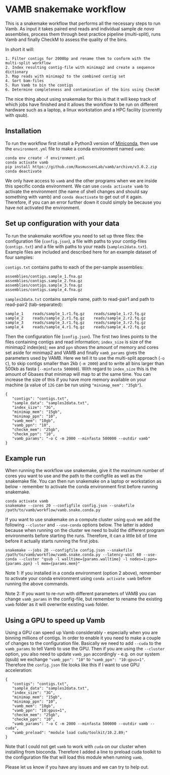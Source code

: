 # VAMB snakemake workflow

This is a snakemake workflow that performs all the necessary steps to run Vamb. As input it takes paired end reads and individual sample _de novo_ assemblies, process them through best practice pipeline (multi-split), runs Vamb and finally CheckM to assess the quality of the bins. 

In short it will:

```
1. Filter contigs for 2000bp and rename them to conform with the multi-split workflow
2. Index resulting contig-file with minimap2 and create a sequence dictionary
3. Map reads with minimap2 to the combined contig set
4. Sort bam-files
5. Run Vamb to bin the contigs
6. Determine completeness and contamination of the bins using CheckM
```

The nice thing about using snakemake for this is that it will keep track of which jobs have finished and it allows the workflow to be run on different hardware such as a laptop, a linux workstation and a HPC facility (currently with qsub).

## Installation 
To run the workflow first install a Python3 version of [Miniconda](https://docs.conda.io/en/latest/miniconda.html), then use the `environment.yml` file to make a conda environment named `vamb`:

```
conda env create -f environment.yml
conda activate vamb
pip install https://github.com/RasmussenLab/vamb/archive/v3.0.2.zip
conda deactivate
```

We only have access to `vamb` and the other programs when we are inside this specific conda environment. We can use `conda activate vamb` to activate the environment (the name of shell changes and should say something with vamb) and `conda deactivate` to get out of it again. Therefore, if you can an error further down it could simply be because you have not activated the environment.  


## Set up configuration with your data

To run the snakemake workflow you need to set up three files: the configuration file (`config.json`), a file with paths to your contig-files (`contigs.txt`) and a file with paths to your reads (`samples2data.txt`). Example files are included and described here for an example dataset of four samples: 

`contigs.txt` contains paths to each of the per-sample assemblies:
```
assemblies/contigs.sample_1.fna.gz
assemblies/contigs.sample_2.fna.gz
assemblies/contigs.sample_3.fna.gz
assemblies/contigs.sample_4.fna.gz
```

`samples2data.txt` contains sample name, path to read-pair1 and path to read-pair2 (tab-separated):
```
sample_1    reads/sample_1.r1.fq.gz    reads/sample_1.r2.fq.gz
sample_2    reads/sample_2.r1.fq.gz    reads/sample_2.r2.fq.gz
sample_3    reads/sample_3.r1.fq.gz    reads/sample_3.r2.fq.gz
sample_4    reads/sample_4.r1.fq.gz    reads/sample_4.r2.fq.gz

```

Then the configuration file (`config.json`). The first two lines points to the files containing contigs and read information; `index_size` is size of the minimap2 index(es); `mem` and `ppn` shows the amount of memory and cores set aside for minimap2 and VAMB and finally `vamb_params` gives the parameters used by VAMB. Here we tell it to use the multi-split approach (`-o C`), to skip contigs smaller than 2kb (`-m 2000`) and to write all bins larger than 500kb as fasta (`--minfasta 500000`). With regard to `index_size`  this is the amount of Gbases that minimap will map to at the same time. You can increase the size of this if you have more memory available on your machine (a value of `12G` can be run using `"minimap_mem": "35gb"`).

```
{
   "contigs": "contigs.txt",
   "sample_data": "samples2data.txt",
   "index_size": "3G",
   "minimap_mem": "15gb",
   "minimap_ppn": "10",
   "vamb_mem": "10gb",
   "vamb_ppn": "10",
   "checkm_mem": "25gb",
   "checkm_ppn": "10",   
   "vamb_params": "-o C -m 2000 --minfasta 500000 --outdir vamb"
}
```

## Example run

When running the workflow use snakemake, give it the maximum number of cores you want to use and the path to the configfile as well as the snakemake file. You can then run snakemake on a laptop or workstation as below - remember to activate the conda environment first before running snakemake.

```
conda activate vamb
snakemake --cores 20 --configfile config.json --snakefile /path/to/vamb/workflow/vamb.snake.conda.py
```

If you want to use snakemake on a compute cluster using `qsub` we add the following `--cluster` and `--use-conda` options below. The latter is added because when running on the cluster we need to build the different program environments before starting the runs. Therefore, it can a little bit of time before it actually starts running the first jobs.

```
snakemake --jobs 20 --configfile config.json --snakefile /path/to/vamb/workflow/vamb.snake.conda.py --latency-wait 60 --use-conda --cluster "qsub -l walltime={params.walltime} -l nodes=1:ppn={params.ppn} -l mem={params.mem}" 
```

Note 1: If you installed in a conda environment (option 2 above), remember to activate your conda environment using `conda activate vamb` before running the above commands.

Note 2: If you want to re-run with different parameters of VAMB you can change  `vamb_params` in the config-file, but remember to rename the existing `vamb` folder as it will overwrite existing `vamb` folder.


## Using a GPU to speed up Vamb

Using a GPU can speed up Vamb considerably - especially when you are binning millions of contigs. In order to enable it you need to make a couple of changes to the configuration file. Basically we need to add `--cuda` to the `vamb_params` to tell Vamb to use the GPU. Then if you are using the `--cluster` option, you also need to update `vamb_ppn` accordingly - e.g. on our system (qsub) we exchange `"vamb_ppn": "10"` to `"vamb_ppn": "10:gpus=1"`. Therefore the `config.json` file looks like this if I want to use GPU acceleration:

```
{
   "contigs": "contigs.txt",
   "sample_data": "samples2data.txt",
   "index_size": "3G",
   "minimap_mem": "15gb",
   "minimap_ppn": "10",
   "vamb_mem": "10gb",
   "vamb_ppn": "10:gpus=1",
   "checkm_mem": "25gb",
   "checkm_ppn": "10",   
   "vamb_params": "-o C -m 2000 --minfasta 500000 --outdir vamb --cuda",
   "vamb_preload": "module load cuda/toolkit/10.2.89;"
}
```

Note that I could not get `vamb` to work with `cuda` on our cluster when installing from bioconda. Therefore I added a line to preload cuda toolkit to the configuration file that will load this module when running `vamb`. 

Please let us know if you have any issues and we can try to help out.
